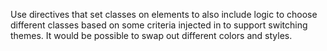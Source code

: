 Use directives that set classes on elements to also include logic to choose different classes based on some criteria injected in to support switching themes. It would be possible to swap out different colors and styles.